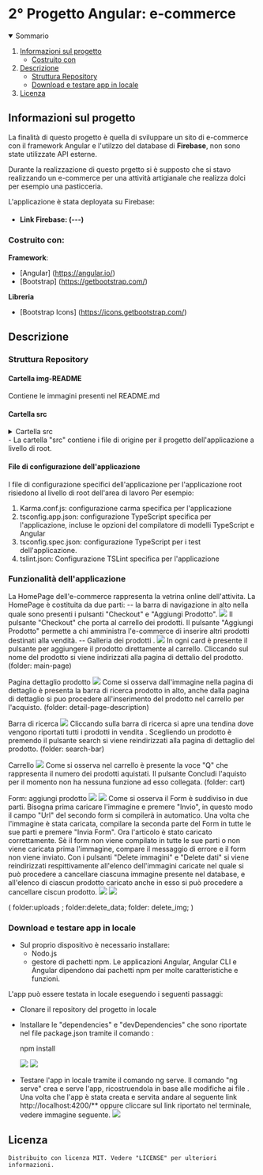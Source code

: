 <h1 algin="center">2° Progetto Angular: e-commerce</h1>

<details open="open">
  <summary>Sommario</summary>
  <ol>
    <li>
      <a href="#informazioni-sul-progetto">Informazioni sul progetto</a>
      <ul>
        <li><a href="#costruito-con">Costruito con</a></li>
      </ul>
    </li>
   <li><a href="#descrizione">Descrizione</a>
     <ul>
        <li><a href="#struttura-repository">Struttura Repository</a></li>
        <li><a href="#Download-e-testare-app-in-locale">Download e testare app in locale</a></li>
      </ul>
    </li>
   <li><a href="#licenza">Licenza</a></li>
  <ol>
</details>

<!-- Informazioni sul progetto-->

## Informazioni sul progetto

La finalità di questo progetto è quella di sviluppare un sito di e-commerce con il framework Angular e l'utilzzo del database di <b>Firebase</b>, non sono state utilizzate API esterne.

Durante la realizzazione di questo prgetto si è supposto che si stavo realizzando un e-commerce per una attività artigianale che realizza dolci per esempio una pasticceria.

L'applicazione è stata deployata su Firebase:
- <h4>Link Firebase: (---)</h4>

#### <h3>Costruito con:</h3>

<b>Framework</b>:

- [Angular] (https://angular.io/)
- [Bootstrap] (https://getbootstrap.com/)

<b>Libreria</b>

- [Bootstrap Icons] (https://icons.getbootstrap.com/)


<!--Descrizione-->

## Descrizione

### Struttura Repository

<h4>Cartella img-README</h4>
Contiene le immagini presenti nel README.md

<h4>Cartella src</h4>
<details>
  <summary>Cartella src</summary>
   <ol>
     <li>
      Cartella app: contiene i file dei componenti in cui sono definiti la logica e i dati dell'applicazione.
      Componenti, modelli e stili angolari vanno qui.
      Per esempio:
      <ol>
        <li>
          app/app.componets.ts: Definisce la logica del componente radice dell'applicazione, denominato AppComponent.
          La vista associata a questo componente radice diventa la radice della gerarchia della vista quando si aggiungono componenti e servizi all'applicazione.
        </li>
        <li>app/app.component.html definisce il modello HTML associato all'AppComponent radice.</li>
        <li>app/app.component.css definisce il foglio di stile CSS di base per L'AppComponent radice.</li>
        <li>app/app.component.spec.ts definisce uno unit test per l'AppComponent radice.</li>
        <li> app/app.module.ts definisce il modulo radice, denominato AppModule, che indica ad Angular come assemblare l'applicazione. 
              Man mano che si aggiungono altri componenti all'app, questi devono essere dichiarati qui.
        </li>
     </ol>
  </li>
   
  <li>Cartella assets: contiene immagini e altri file di risorse da copiare cosi come sono quando crei l'applicazione.</li>
   
  <li>
     Cartella environments: contiene le opzioni di configurazione della build per particolari ambienti di destinazione.
     In particolare nella cartella environments sono presenti:
      -- environments.ts (che viene utilizzato in fase di sviluppo);
      -- environments.prod.ts (che viene utilizzato in fase di produzione);
     In questi due file è stata inserita la configurazione Firebase dell'app web.
      
      ![](img-README/environment.png)
  </li>
   <li>Altri file come:
     <ol>
       <li>
         favicon.ico: un'icona che viene utilizzata per questa applicazione alla sinistra dell'URL nella barra degli indirizzi del browser.
       </li>
       <li>index.html: La pagina HTML principale che viene publicata quando qualcuno visita l'app.</li>
       <li> 
         test.ts: Il punto di ingresso principale per i tuoi unit test, con alcune configurazioni specifiche   di Angular.
       </li>
     </ol>
   </li>
 <ol>
</details>
- La cartella "src" contiene i file di origine per il progetto dell'applicazione a livello di root.

<h4>File di configurazione dell'applicazione</h4>

I file di configurazione specifici dell'applicazione per l'applicazione root risiedono al livello di root dell'area di lavoro 
Per esempio:
<ol>
 <li>Karma.conf.js: configurazione carma specifica per l'applicazione</li>
 <li>
   tsconfig.app.json: configurazione TypeScript specifica per l'applicazione, incluse le opzioni del compilatore di modelli TypeScript e Angular
 </li>
 <li>
   tsconfig.spec.json: configurazione TypeScript per i test dell'applicazione.
 </li>
 <li>tslint.json: Configurazione TSLint specifica per l'applicazione</li>
</ol>

### Funzionalità dell'applicazione
La HomePage dell'e-commerce rappresenta la vetrina online dell'attivita. 
La HomePage è costituita da due parti:
 -- la barra di navigazione in alto nella quale sono presenti 
    i pulsanti "Checkout" e "Aggiungi Prodotto".
    ![](img-README/search-bar.png) 
    Il pulsante "Checkout" che porta al carrello dei prodotti. Il pulsante "Aggiungi Prodotto" permette a chi amministra l'e-commerce di inserire altri prodotti destinati alla vendità. 
 -- Galleria dei prodotti .
    ![](img-README/search-bar.png)
    In ogni card è presente il pulsante per aggiungere il prodotto direttamente al carrello. 
    Cliccando sul nome del prodotto si viene indirizzati alla pagina di dettalio del prodotto. 
(folder: main-page)

Pagina dettaglio prodotto
 ![](img-README/detail-page.png)
 Come si osserva dall'immagine nella pagina di dettaglio è presenta la barra di ricerca prodotto in alto, anche dalla pagina di dettaglio si puo procedere all'inserimento del prodotto nel carrello per l'acquisto.
(folder: detail-page-description)

Barra di ricerca
 ![](img-README/search.png)
 Cliccando sulla barra di ricerca si apre una tendina dove vengono riportati tutti i prodotti in vendita .
 Scegliendo un prodotto è premendo il pulsante search si viene reindirizzati alla pagina di dettaglio del prodotto.
(folder: search-bar)

Carrello
 ![](img-README/cart.png)
 Come si osserva nel carrello è presente la voce "Q" che rappresenta il numero dei prodotti aquistati. 
 Il pulsante Concludi l'aquisto per il momento non ha nessuna funzione ad esso collegata.
(folder: cart)

Form: aggiungi prodotto
 ![](img-README/form1.png)
 ![](img-README/form2.png)
 Come si osserva il Form è suddiviso in due parti. 
 Bisogna prima caricare l'immagine e premere "Invio", in questo modo il campo "Url" del secondo form si compilerà in automatico. Una volta che l'immagine è stata caricata, compilare la seconda parte del Form in tutte le sue parti e premere "Invia Form". Ora l'articolo è stato caricato correttamente.
 Sè il form non viene compilato in tutte le sue parti o non viene caricata prima l'immagine, compare il messaggio di errore e il form non viene inviato.
 Con i pulsanti "Delete immagini" e "Delete dati" si viene reindirizzati respittivamente all'elenco dell'immagini caricate nel quale si può procedere a cancellare ciascuna immagine presente nel database, e all'elenco di ciascun prodotto caricato anche in esso si può procedere a cancellare ciscun prodotto.
 ![](img-README/el.immagini.png)
 ![](img-README/el.prodotti.png)

(
 folder:uploads ;
 folder:delete_data; 
 folder: delete_img;
)
### Download e testare app in locale

- Sul proprio dispositivo è necessario installare: 
   - Nodo.js
   - gestore di pachetti npm. 
Le applicazioni Angular, Angular CLI e Angular dipendono dai pachetti npm per molte caratteristiche e funzioni.

L'app può essere testata in locale eseguendo i seguenti passaggi:

- Clonare il repository del progetto in locale 

- Installare le "dependencies" e "devDependencies" che sono riportate nel file package.json tramite il comando :
  
  npm install <dependencies o devDependencies>
  
  ![](img-README/dependencies.png) 
  ![](img-README/devdependencies.png)

  

- Testare l'app in locale tramite il comando ng serve.
Il comando "ng serve" crea e serve l'app, ricostruendola in base alle modifiche ai file .
Una volta che l'app è stata creata e servita andare al seguente link <a>http://localhost:4200/**</a> oppure cliccare sul link riportato nel terminale, vedere immagine seguente.
![](img-README/link.jpg)

## Licenza

    Distribuito con licenza MIT. Vedere "LICENSE" per ulteriori informazioni.


